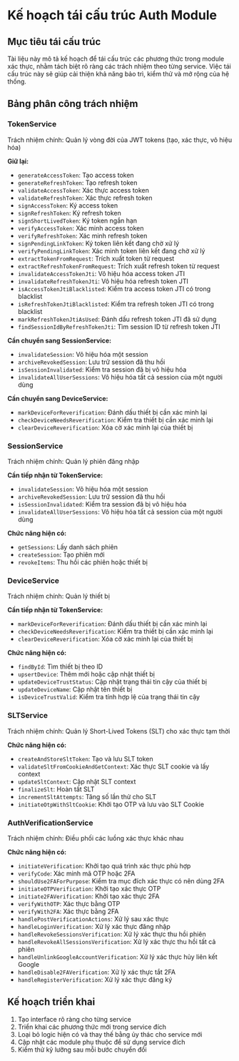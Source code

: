 # Kế hoạch tái cấu trúc Auth Module

## Mục tiêu tái cấu trúc

Tài liệu này mô tả kế hoạch để tái cấu trúc các phương thức trong module xác thực, nhằm tách biệt rõ ràng các trách nhiệm theo từng service. Việc tái cấu trúc này sẽ giúp cải thiện khả năng bảo trì, kiểm thử và mở rộng của hệ thống.

## Bảng phân công trách nhiệm

### TokenService

Trách nhiệm chính: Quản lý vòng đời của JWT tokens (tạo, xác thực, vô hiệu hóa)

**Giữ lại:**

- `generateAccessToken`: Tạo access token
- `generateRefreshToken`: Tạo refresh token
- `validateAccessToken`: Xác thực access token
- `validateRefreshToken`: Xác thực refresh token
- `signAccessToken`: Ký access token
- `signRefreshToken`: Ký refresh token
- `signShortLivedToken`: Ký token ngắn hạn
- `verifyAccessToken`: Xác minh access token
- `verifyRefreshToken`: Xác minh refresh token
- `signPendingLinkToken`: Ký token liên kết đang chờ xử lý
- `verifyPendingLinkToken`: Xác minh token liên kết đang chờ xử lý
- `extractTokenFromRequest`: Trích xuất token từ request
- `extractRefreshTokenFromRequest`: Trích xuất refresh token từ request
- `invalidateAccessTokenJti`: Vô hiệu hóa access token JTI
- `invalidateRefreshTokenJti`: Vô hiệu hóa refresh token JTI
- `isAccessTokenJtiBlacklisted`: Kiểm tra access token JTI có trong blacklist
- `isRefreshTokenJtiBlacklisted`: Kiểm tra refresh token JTI có trong blacklist
- `markRefreshTokenJtiAsUsed`: Đánh dấu refresh token JTI đã sử dụng
- `findSessionIdByRefreshTokenJti`: Tìm session ID từ refresh token JTI

**Cần chuyển sang SessionService:**

- `invalidateSession`: Vô hiệu hóa một session
- `archiveRevokedSession`: Lưu trữ session đã thu hồi
- `isSessionInvalidated`: Kiểm tra session đã bị vô hiệu hóa
- `invalidateAllUserSessions`: Vô hiệu hóa tất cả session của một người dùng

**Cần chuyển sang DeviceService:**

- `markDeviceForReverification`: Đánh dấu thiết bị cần xác minh lại
- `checkDeviceNeedsReverification`: Kiểm tra thiết bị cần xác minh lại
- `clearDeviceReverification`: Xóa cờ xác minh lại của thiết bị

### SessionService

Trách nhiệm chính: Quản lý phiên đăng nhập

**Cần tiếp nhận từ TokenService:**

- `invalidateSession`: Vô hiệu hóa một session
- `archiveRevokedSession`: Lưu trữ session đã thu hồi
- `isSessionInvalidated`: Kiểm tra session đã bị vô hiệu hóa
- `invalidateAllUserSessions`: Vô hiệu hóa tất cả session của một người dùng

**Chức năng hiện có:**

- `getSessions`: Lấy danh sách phiên
- `createSession`: Tạo phiên mới
- `revokeItems`: Thu hồi các phiên hoặc thiết bị

### DeviceService

Trách nhiệm chính: Quản lý thiết bị

**Cần tiếp nhận từ TokenService:**

- `markDeviceForReverification`: Đánh dấu thiết bị cần xác minh lại
- `checkDeviceNeedsReverification`: Kiểm tra thiết bị cần xác minh lại
- `clearDeviceReverification`: Xóa cờ xác minh lại của thiết bị

**Chức năng hiện có:**

- `findById`: Tìm thiết bị theo ID
- `upsertDevice`: Thêm mới hoặc cập nhật thiết bị
- `updateDeviceTrustStatus`: Cập nhật trạng thái tin cậy của thiết bị
- `updateDeviceName`: Cập nhật tên thiết bị
- `isDeviceTrustValid`: Kiểm tra tính hợp lệ của trạng thái tin cậy

### SLTService

Trách nhiệm chính: Quản lý Short-Lived Tokens (SLT) cho xác thực tạm thời

**Chức năng hiện có:**

- `createAndStoreSltToken`: Tạo và lưu SLT token
- `validateSltFromCookieAndGetContext`: Xác thực SLT cookie và lấy context
- `updateSltContext`: Cập nhật SLT context
- `finalizeSlt`: Hoàn tất SLT
- `incrementSltAttempts`: Tăng số lần thử cho SLT
- `initiateOtpWithSltCookie`: Khởi tạo OTP và lưu vào SLT Cookie

### AuthVerificationService

Trách nhiệm chính: Điều phối các luồng xác thực khác nhau

**Chức năng hiện có:**

- `initiateVerification`: Khởi tạo quá trình xác thực phù hợp
- `verifyCode`: Xác minh mã OTP hoặc 2FA
- `shouldUse2FAForPurpose`: Kiểm tra mục đích xác thực có nên dùng 2FA
- `initiateOTPVerification`: Khởi tạo xác thực OTP
- `initiate2FAVerification`: Khởi tạo xác thực 2FA
- `verifyWithOTP`: Xác thực bằng OTP
- `verifyWith2FA`: Xác thực bằng 2FA
- `handlePostVerificationActions`: Xử lý sau xác thực
- `handleLoginVerification`: Xử lý xác thực đăng nhập
- `handleRevokeSessionsVerification`: Xử lý xác thực thu hồi phiên
- `handleRevokeAllSessionsVerification`: Xử lý xác thực thu hồi tất cả phiên
- `handleUnlinkGoogleAccountVerification`: Xử lý xác thực hủy liên kết Google
- `handleDisable2FAVerification`: Xử lý xác thực tắt 2FA
- `handleRegisterVerification`: Xử lý xác thực đăng ký

## Kế hoạch triển khai

1. Tạo interface rõ ràng cho từng service
2. Triển khai các phương thức mới trong service đích
3. Loại bỏ logic hiện có và thay thế bằng ủy thác cho service mới
4. Cập nhật các module phụ thuộc để sử dụng service đích
5. Kiểm thử kỹ lưỡng sau mỗi bước chuyển đổi
 